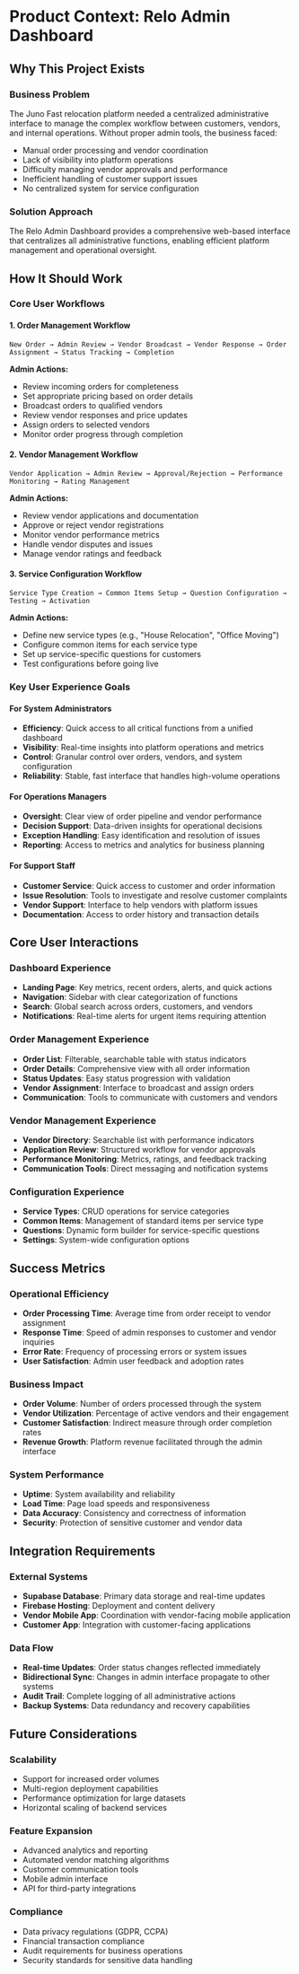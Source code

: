 # Product Context: Relo Admin Dashboard

## Why This Project Exists

### Business Problem
The Juno Fast relocation platform needed a centralized administrative interface to manage the complex workflow between customers, vendors, and internal operations. Without proper admin tools, the business faced:

- Manual order processing and vendor coordination
- Lack of visibility into platform operations
- Difficulty managing vendor approvals and performance
- Inefficient handling of customer support issues
- No centralized system for service configuration

### Solution Approach
The Relo Admin Dashboard provides a comprehensive web-based interface that centralizes all administrative functions, enabling efficient platform management and operational oversight.

## How It Should Work

### Core User Workflows

#### 1. Order Management Workflow
```
New Order → Admin Review → Vendor Broadcast → Vendor Response → Order Assignment → Status Tracking → Completion
```

**Admin Actions:**
- Review incoming orders for completeness
- Set appropriate pricing based on order details
- Broadcast orders to qualified vendors
- Review vendor responses and price updates
- Assign orders to selected vendors
- Monitor order progress through completion

#### 2. Vendor Management Workflow
```
Vendor Application → Admin Review → Approval/Rejection → Performance Monitoring → Rating Management
```

**Admin Actions:**
- Review vendor applications and documentation
- Approve or reject vendor registrations
- Monitor vendor performance metrics
- Handle vendor disputes and issues
- Manage vendor ratings and feedback

#### 3. Service Configuration Workflow
```
Service Type Creation → Common Items Setup → Question Configuration → Testing → Activation
```

**Admin Actions:**
- Define new service types (e.g., "House Relocation", "Office Moving")
- Configure common items for each service type
- Set up service-specific questions for customers
- Test configurations before going live

### Key User Experience Goals

#### For System Administrators
- **Efficiency**: Quick access to all critical functions from a unified dashboard
- **Visibility**: Real-time insights into platform operations and metrics
- **Control**: Granular control over orders, vendors, and system configuration
- **Reliability**: Stable, fast interface that handles high-volume operations

#### For Operations Managers
- **Oversight**: Clear view of order pipeline and vendor performance
- **Decision Support**: Data-driven insights for operational decisions
- **Exception Handling**: Easy identification and resolution of issues
- **Reporting**: Access to metrics and analytics for business planning

#### For Support Staff
- **Customer Service**: Quick access to customer and order information
- **Issue Resolution**: Tools to investigate and resolve customer complaints
- **Vendor Support**: Interface to help vendors with platform issues
- **Documentation**: Access to order history and transaction details

## Core User Interactions

### Dashboard Experience
- **Landing Page**: Key metrics, recent orders, alerts, and quick actions
- **Navigation**: Sidebar with clear categorization of functions
- **Search**: Global search across orders, customers, and vendors
- **Notifications**: Real-time alerts for urgent items requiring attention

### Order Management Experience
- **Order List**: Filterable, searchable table with status indicators
- **Order Details**: Comprehensive view with all order information
- **Status Updates**: Easy status progression with validation
- **Vendor Assignment**: Interface to broadcast and assign orders
- **Communication**: Tools to communicate with customers and vendors

### Vendor Management Experience
- **Vendor Directory**: Searchable list with performance indicators
- **Application Review**: Structured workflow for vendor approvals
- **Performance Monitoring**: Metrics, ratings, and feedback tracking
- **Communication Tools**: Direct messaging and notification systems

### Configuration Experience
- **Service Types**: CRUD operations for service categories
- **Common Items**: Management of standard items per service type
- **Questions**: Dynamic form builder for service-specific questions
- **Settings**: System-wide configuration options

## Success Metrics

### Operational Efficiency
- **Order Processing Time**: Average time from order receipt to vendor assignment
- **Response Time**: Speed of admin responses to customer and vendor inquiries
- **Error Rate**: Frequency of processing errors or system issues
- **User Satisfaction**: Admin user feedback and adoption rates

### Business Impact
- **Order Volume**: Number of orders processed through the system
- **Vendor Utilization**: Percentage of active vendors and their engagement
- **Customer Satisfaction**: Indirect measure through order completion rates
- **Revenue Growth**: Platform revenue facilitated through the admin interface

### System Performance
- **Uptime**: System availability and reliability
- **Load Time**: Page load speeds and responsiveness
- **Data Accuracy**: Consistency and correctness of information
- **Security**: Protection of sensitive customer and vendor data

## Integration Requirements

### External Systems
- **Supabase Database**: Primary data storage and real-time updates
- **Firebase Hosting**: Deployment and content delivery
- **Vendor Mobile App**: Coordination with vendor-facing mobile application
- **Customer App**: Integration with customer-facing applications

### Data Flow
- **Real-time Updates**: Order status changes reflected immediately
- **Bidirectional Sync**: Changes in admin interface propagate to other systems
- **Audit Trail**: Complete logging of all administrative actions
- **Backup Systems**: Data redundancy and recovery capabilities

## Future Considerations

### Scalability
- Support for increased order volumes
- Multi-region deployment capabilities
- Performance optimization for large datasets
- Horizontal scaling of backend services

### Feature Expansion
- Advanced analytics and reporting
- Automated vendor matching algorithms
- Customer communication tools
- Mobile admin interface
- API for third-party integrations

### Compliance
- Data privacy regulations (GDPR, CCPA)
- Financial transaction compliance
- Audit requirements for business operations
- Security standards for sensitive data handling
